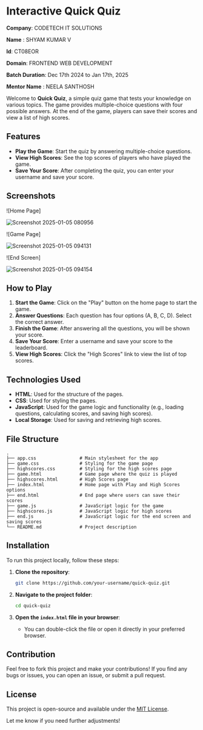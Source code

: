 
# Interactive Quick Quiz 


**Company**: CODETECH IT SOLUTIONS  

**Name**  : SHYAM KUMAR V 

**Id**: CT08EOR 

**Domain**: FRONTEND WEB DEVELOPMENT   

**Batch Duration**: Dec 17th 2024 to Jan 17th, 2025 

**Mentor Name** : NEELA SANTHOSH



Welcome to **Quick Quiz**, a simple quiz game that tests your knowledge on various topics. The game provides multiple-choice questions with four possible answers. At the end of the game, players can save their scores and view a list of high scores.

## Features

- **Play the Game**: Start the quiz by answering multiple-choice questions.
- **View High Scores**: See the top scores of players who have played the game.
- **Save Your Score**: After completing the quiz, you can enter your username and save your score.

## Screenshots

![Home Page]

![Screenshot 2025-01-05 080956](https://github.com/user-attachments/assets/5d639d09-d5ad-41db-baf4-96e6380642a7) 

![Game Page] 

![Screenshot 2025-01-05 094131](https://github.com/user-attachments/assets/254403c7-c59d-4fb9-9f9f-38c477522c28)  

![End Screen] 

![Screenshot 2025-01-05 094154](https://github.com/user-attachments/assets/db0f574e-d204-449d-8d9a-f33cc693ea77)





## How to Play

1. **Start the Game**: Click on the "Play" button on the home page to start the game.
2. **Answer Questions**: Each question has four options (A, B, C, D). Select the correct answer.
3. **Finish the Game**: After answering all the questions, you will be shown your score.
4. **Save Your Score**: Enter a username and save your score to the leaderboard.
5. **View High Scores**: Click the "High Scores" link to view the list of top scores.

## Technologies Used

- **HTML**: Used for the structure of the pages.
- **CSS**: Used for styling the pages.
- **JavaScript**: Used for the game logic and functionality (e.g., loading questions, calculating scores, and saving high scores).
- **Local Storage**: Used for saving and retrieving high scores.

## File Structure

```
.
├── app.css                # Main stylesheet for the app
├── game.css               # Styling for the game page
├── highscores.css         # Styling for the high scores page
├── game.html              # Game page where the quiz is played
├── highscores.html        # High Scores page
├── index.html             # Home page with Play and High Scores options
├── end.html               # End page where users can save their scores
├── game.js                # JavaScript logic for the game
├── highscores.js          # JavaScript logic for high scores
├── end.js                 # JavaScript logic for the end screen and saving scores
└── README.md              # Project description
```

## Installation

To run this project locally, follow these steps:

1. **Clone the repository**:
    ```bash
    git clone https://github.com/your-username/quick-quiz.git
    ```
   
2. **Navigate to the project folder**:
    ```bash
    cd quick-quiz
    ```

3. **Open the `index.html` file in your browser**:
    - You can double-click the file or open it directly in your preferred browser.

## Contribution

Feel free to fork this project and make your contributions! If you find any bugs or issues, you can open an issue, or submit a pull request.

## License

This project is open-source and available under the [MIT License](LICENSE).

Let me know if you need further adjustments!
